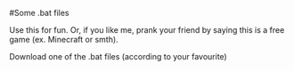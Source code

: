 #Some .bat files

Use this for fun. Or, if you like me, prank your friend by saying this is a free game (ex. Minecraft or smth).

Download one of the .bat files (according to your favourite)
